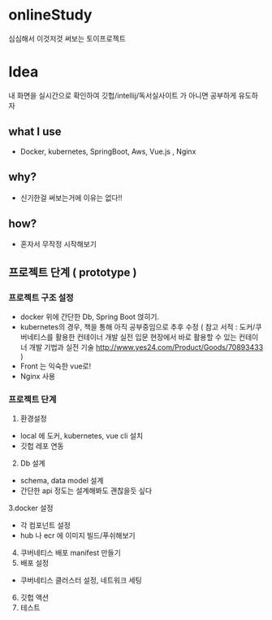 # onlineStudy
심심해서 이것저것 써보는 토이프로젝트

# Idea
내 화면을 실시간으로 확인하여 깃헙/intellij/독서실사이트 가 아니면 공부하게 유도하자

## what I use
* Docker, kubernetes, SpringBoot, Aws, Vue.js , Nginx

## why?
* 신기한걸 써보는거에 이유는 없다!!

## how?
* 혼자서 무작정 시작해보기

## 프로젝트 단계 ( prototype )
### 프로젝트 구조 설정 
 * docker 위에 간단한 Db, Spring Boot 얹히기.
 * kubernetes의 경우, 책을 통해 아직 공부중임으로 추후 수정 ( 참고 서적 : 도커/쿠버네티스를 활용한 컨테이너 개발 실전 입문 현장에서 바로 활용할 수 있는 컨테이너 개발 기법과 실전 기술
http://www.yes24.com/Product/Goods/70893433 )
 * Front 는 익숙한 vue로!
 * Nginx 사용

### 프로젝트 단계
1. 환경설정
 * local 에 도커, kubernetes, vue cli 설치
 * 깃헙 레포 연동
 
2. Db 설계
 * schema, data model 설계
 * 간단한 api 정도는 설계해봐도 괜찮을듯 싶다

3.docker 설정
 * 각 컴포넌트 설정
 * hub 나 ecr 에 이미지 빌드/푸쉬해보기

4. 쿠버네티스 배포 manifest 만들기
5. 배포 설정
 * 쿠버네티스 클러스터 설정, 네트워크 세팅

6. 깃헙 액션
7. 테스트
